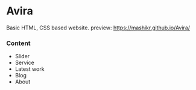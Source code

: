 # Avira
Basic HTML, CSS based website. preview: https://mashikr.github.io/Avira/

<h3>Content</h3>
<ul>
<li>Slider</li>
<li>Service</li>
<li>Latest work</li>
<li>Blog</li>
<li>About</li>
</ul>
